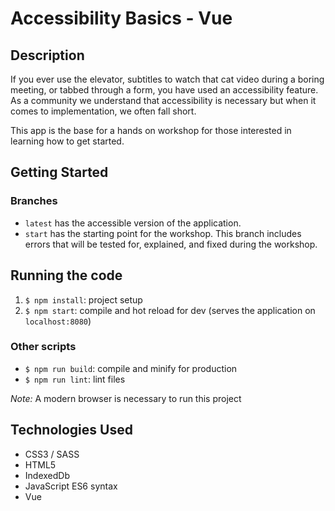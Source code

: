 # Accessibility Basics - Vue

## Description

If you ever use the elevator, subtitles to watch that cat video during a boring meeting, or tabbed through a form, you have used an accessibility feature. As a community we understand that accessibility is necessary but when it comes to implementation, we often fall short.

This app is the base for a hands on workshop for those interested in learning how to get started.

## Getting Started

### Branches

* `latest` has the accessible version of the application.
* `start` has the starting point for the workshop. This branch includes errors that will be tested for, explained, and fixed during the workshop.

## Running the code

1. `$ npm install`: project setup
2. `$ npm start`: compile and hot reload for dev (serves the application on `localhost:8080`)

### Other scripts

* `$ npm run build`: compile and minify for production
* `$ npm run lint`: lint files

_Note:_ A modern browser is necessary to run this project

## Technologies Used

* CSS3 / SASS
* HTML5
* IndexedDb
* JavaScript ES6 syntax
* Vue
